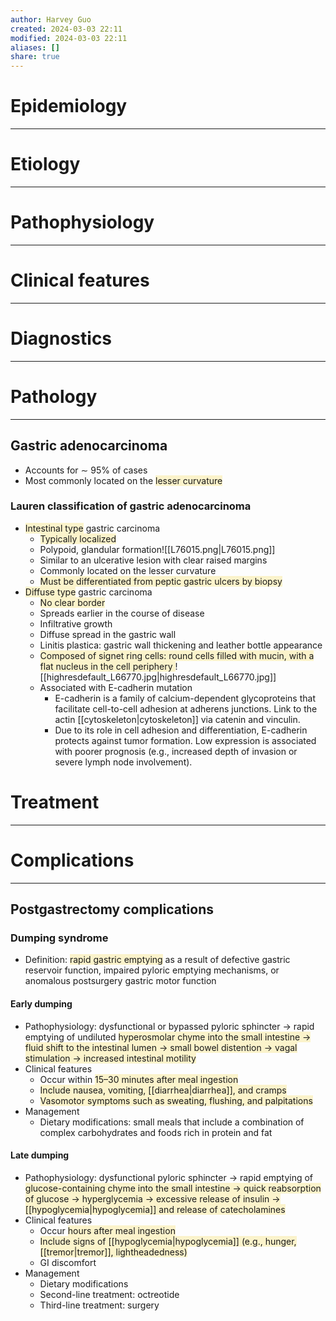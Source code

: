 ```yaml
---
author: Harvey Guo
created: 2024-03-03 22:11
modified: 2024-03-03 22:11
aliases: []
share: true
---
```

# Epidemiology
---


# Etiology
---


# Pathophysiology
---


# Clinical features
---


# Diagnostics
---

# Pathology
---
## Gastric adenocarcinoma
- Accounts for ∼ 95% of cases 
- Most commonly located on the <span style="background:rgba(240, 200, 0, 0.2)">lesser curvature</span>
### Lauren classification of gastric adenocarcinoma
- <span style="background:rgba(240, 200, 0, 0.2)">Intestinal type</span> gastric carcinoma 
	- <span style="background:rgba(240, 200, 0, 0.2)">Typically localized </span>
	- Polypoid, glandular formation![[L76015.png|L76015.png]]
	- Similar to an ulcerative lesion with clear raised margins
	- Commonly located on the lesser curvature
	- <span style="background:rgba(240, 200, 0, 0.2)">Must be differentiated from peptic gastric ulcers by biopsy</span>
- <span style="background:rgba(240, 200, 0, 0.2)">Diffuse type</span> gastric carcinoma 
	- <span style="background:rgba(240, 200, 0, 0.2)">No clear border </span>
	- Spreads earlier in the course of disease
	- Infiltrative growth
	- Diffuse spread in the gastric wall 
	- Linitis plastica: gastric wall thickening and leather bottle appearance
	- <span style="background:rgba(240, 200, 0, 0.2)">Composed of signet ring cells: round cells filled with mucin, with a flat nucleus in the cell periphery </span>![[highresdefault_L66770.jpg|highresdefault_L66770.jpg]]
	- Associated with E-cadherin mutation
		- E-cadherin is a family of calcium-dependent glycoproteins that facilitate cell-to-cell adhesion at adherens junctions. Link to the actin [[cytoskeleton|cytoskeleton]] via catenin and vinculin.
		- Due to its role in cell adhesion and differentiation, E-cadherin protects against tumor formation. Low expression is associated with poorer prognosis (e.g., increased depth of invasion or severe lymph node involvement).

# Treatment
---

# Complications
---
## Postgastrectomy complications
### Dumping syndrome
- Definition: <span style="background:rgba(240, 200, 0, 0.2)">rapid gastric emptying</span> as a result of defective gastric reservoir function, impaired pyloric emptying mechanisms, or anomalous postsurgery gastric motor function
#### Early dumping
- Pathophysiology: dysfunctional or bypassed pyloric sphincter → rapid emptying of undiluted <span style="background:rgba(240, 200, 0, 0.2)">hyperosmolar chyme into the small intestine → fluid shift to the intestinal lumen → small bowel distention → vagal stimulation → increased intestinal motility</span>
- Clinical features
	- Occur within <span style="background:rgba(240, 200, 0, 0.2)">15–30 minutes after meal ingestion</span>
	- <span style="background:rgba(240, 200, 0, 0.2)">Include nausea, vomiting, [[diarrhea|diarrhea]], and cramps</span>
	- <span style="background:rgba(240, 200, 0, 0.2)">Vasomotor symptoms such as sweating, flushing, and palpitations</span>
- Management
	- Dietary modifications: small meals that include a combination of complex carbohydrates and foods rich in protein and fat
#### Late dumping
- Pathophysiology: dysfunctional pyloric sphincter → rapid emptying of <span style="background:rgba(240, 200, 0, 0.2)">glucose-containing chyme into the small intestine → quick reabsorption of glucose → hyperglycemia → excessive release of insulin → [[hypoglycemia|hypoglycemia]] and release of catecholamines</span>
- Clinical features
	- Occur <span style="background:rgba(240, 200, 0, 0.2)">hours after meal ingestion</span>
	- <span style="background:rgba(240, 200, 0, 0.2)">Include signs of [[hypoglycemia|hypoglycemia]] (e.g., hunger, [[tremor|tremor]], lightheadedness)</span>
	- GI discomfort
- Management
	- Dietary modifications
	- Second-line treatment: octreotide
	- Third-line treatment: surgery